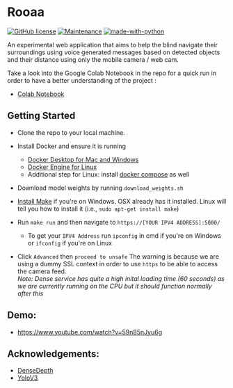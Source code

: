 # Rooaa
[![GitHub license](https://img.shields.io/github/license/Naereen/StrapDown.js.svg)](https://github.com/khaledAIVR/Rooaa/blob/master/LICENSE)
[![Maintenance](https://img.shields.io/badge/status-experimental-green.svg)](https://github.com/Kandeel4411/Rooaa/pulse)
[![made-with-python](https://img.shields.io/badge/Made%20with-Python-1f425f.svg)](https://www.python.org/)

An experimental web application that aims to help the blind navigate their surroundings using voice generated messages based on detected objects and their distance using only the mobile camera / web cam.  
  
Take a look into the Google Colab Notebook in the repo for a quick run in order to have a better understanding of the project :
- [Colab Notebook](https://colab.research.google.com/drive/1jzVcoJE05fC-tp6Olmn6B2CkxysWPQe1?usp=sharing)

## Getting Started

- Clone the repo to your local machine. 
- Install Docker and ensure it is running
    - [Docker Desktop for Mac and Windows](https://www.docker.com/products/docker-desktop)
    - [Docker Engine for Linux](https://docs.docker.com/install/linux/docker-ce/ubuntu/)
    - Additional step for Linux: install [docker compose](https://docs.docker.com/compose/install/#install-compose) as well
- Download model weights by running `download_weights.sh`
- [Install Make](http://gnuwin32.sourceforge.net/packages/make.htm) if you're on Windows. OSX already has it installed. Linux will tell you how to install it (i.e., `sudo apt-get install make`)

- Run `make run` and then navigate to `https://[YOUR IPV4 ADDRESS]:5000/`
    - To get your `IPV4 Address` run `ipconfig` in cmd if you're on Windows or `ifconfig` if you're on Linux

- Click `Advanced` then `proceed to unsafe` The warning is because we are using a dummy SSL context in order to use `https` to be able to access the camera feed.  
*Note: Dense service has quite a high inital loading time (60 seconds) as we are currently running on the CPU but it should function normally after this*

## Demo:
- https://www.youtube.com/watch?v=59n85nJyu6g

## Acknowledgements:
- [DenseDepth](https://github.com/ialhashim/DenseDepth)
- [YoloV3](https://pjreddie.com/darknet/yolo/) 
